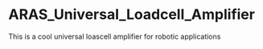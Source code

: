 # ARAS_Universal_Loadcell_Amplifier
 This is a cool universal loascell amplifier for robotic applications
